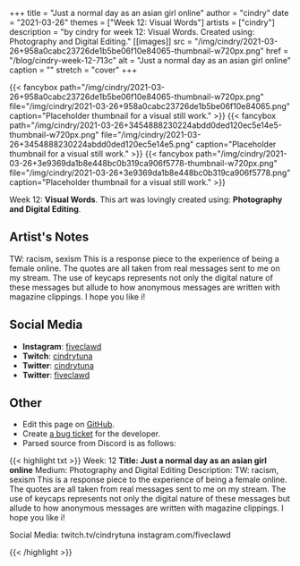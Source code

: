 +++
title =       "Just a normal day as an asian girl online"
author =      "cindry"
date =        "2021-03-26"
themes =      ["Week 12: Visual Words"]
artists =     ["cindry"]
description = "by cindry for week 12: Visual Words. Created using: Photography and Digital Editing."
[[images]]
      src = "/img/cindry/2021-03-26+958a0cabc23726de1b5be06f10e84065-thumbnail-w720px.png"
      href = "/blog/cindry-week-12-713c"
      alt = "Just a normal day as an asian girl online"
      caption = ""
      stretch = "cover"
+++

{{< fancybox path="/img/cindry/2021-03-26+958a0cabc23726de1b5be06f10e84065-thumbnail-w720px.png" file="/img/cindry/2021-03-26+958a0cabc23726de1b5be06f10e84065.png" caption="Placeholder thumbnail for a visual still work." >}}
{{< fancybox path="/img/cindry/2021-03-26+3454888230224abdd0ded120ec5e14e5-thumbnail-w720px.png" file="/img/cindry/2021-03-26+3454888230224abdd0ded120ec5e14e5.png" caption="Placeholder thumbnail for a visual still work." >}}
{{< fancybox path="/img/cindry/2021-03-26+3e9369da1b8e448bc0b319ca906f5778-thumbnail-w720px.png" file="/img/cindry/2021-03-26+3e9369da1b8e448bc0b319ca906f5778.png" caption="Placeholder thumbnail for a visual still work." >}}


Week 12: **Visual Words**. This art was lovingly created using: **Photography and Digital Editing**.

## Artist's Notes

TW: racism, sexism
This is a response piece to the experience of being a female online. The quotes are all taken from real messages sent to me on my stream. The use of keycaps represents not only the digital nature of these messages but allude to how anonymous messages are written with magazine clippings. I hope you like i!

## Social Media

- **Instagram**: <a href='https://instagram.com/fiveclawd' target='_blank'>fiveclawd</a>
- **Twitch**: <a href='https://twitch.tv/cindrytuna' target='_blank'>cindrytuna</a>
- **Twitter**: <a href='https://twitter.com/cindrytuna' target='_blank'>cindrytuna</a>
- **Twitter**: <a href='https://twitter.com/fiveclawd' target='_blank'>fiveclawd</a>

## Other

- Edit this page on [GitHub](https://github.com/teaminkling/web-refresh/edit/main/content/blog/cindry-week-12-713c.md).
- Create [a bug ticket](https://github.com/teaminkling/web-refresh/issues/new?assignees=&labels=bug&template=problem-report.md&title=) for the developer.
- Parsed source from Discord is as follows:

{{< highlight txt >}}
Week: 12
**Title: Just a normal day as an asian girl online**
Medium: Photography and Digital Editing
Description:
TW: racism, sexism
This is a response piece to the experience of being a female online. The quotes are all taken from real messages sent to me on my stream. The use of keycaps represents not only the digital nature of these messages but allude to how anonymous messages are written with magazine clippings. I hope you like i! 

Social Media: twitch.tv/cindrytuna
instagram.com/fiveclawd






{{< /highlight >}}